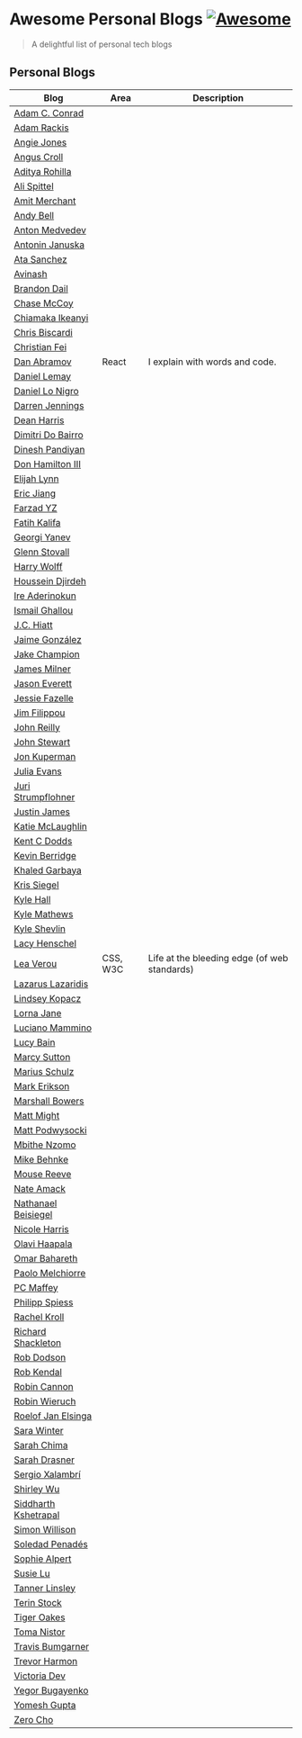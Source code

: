 # Awesome Personal Blogs [![Awesome](https://awesome.re/badge.svg)](https://awesome.re)

> A delightful list of personal tech blogs

## Personal Blogs

| Blog                                                        | Area     | Description                                  |
| ----------------------------------------------------------- | -------- | -------------------------------------------- |
| [Adam C. Conrad](https://userinterfacing.com/)              |          |                                              |
| [Adam Rackis](https://adamrackis.dev/)                      |          |                                              |
| [Angie Jones](http://angiejones.tech/)                      |          |                                              |
| [Angus Croll](https://javascriptweblog.wordpress.com/)      |          |                                              |
| [Aditya Rohilla](https://adityarohilla.com/blog/)           |          |                                              |
| [Ali Spittel](https://dev.to/aspittel)                      |          |                                              |
| [Amit Merchant](https://www.amitmerchant.com/)              |          |                                              |
| [Andy Bell](https://andy-bell.design/)                      |          |                                              |
| [Anton Medvedev](https://medv.io)                           |          |                                              |
| [Antonin Januska](https://antjanus.com/)                    |          |                                              |
| [Ata Sanchez](https://atasanchez.com/)                      |          |                                              |
| [Avinash](https://avinash.com.np/)                          |          |                                              |
| [Brandon Dail](https://aweary.dev/)                         |          |                                              |
| [Chase McCoy](https://chasem.co/thoughts/)                  |          |                                              |
| [Chiamaka Ikeanyi](https://chiamakaikeanyi.dev/)            |          |                                              |
| [Chris Biscardi](https://www.christopherbiscardi.com/)      |          |                                              |
| [Christian Fei](https://christianfei.com/)                  |          |                                              |
| [Dan Abramov](https://overreacted.io/)                      | React    | I explain with words and code.               |
| [Daniel Lemay](https://www.dslemay.com/)                    |          |                                              |
| [Daniel Lo Nigro](https://d.sb/blog)                        |          |                                              |
| [Darren Jennings](https://guuu.io/)                         |          |                                              |
| [Dean Harris](https://deanacus.com/)                        |          |                                              |
| [Dimitri Do Bairro](https://dimsolution.com/)               |          |                                              |
| [Dinesh Pandiyan](https://dineshpandiyan.com/)              |          |                                              |
| [Don Hamilton III](https://blog.donhamiltoniii.com/)        |          |                                              |
| [Elijah Lynn](https://www.elijahlynn.net/)                  |          |                                              |
| [Eric Jiang](https://lorderikir.me/blog)                    |          |                                              |
| [Farzad YZ](https://farzadyz.com/blog)                      |          |                                              |
| [Fatih Kalifa](https://fatihkalifa.com/)                    |          |                                              |
| [Georgi Yanev](https://blog.georgi-yanev.com/)              |          |                                              |
| [Glenn Stovall](https://glennstovall.com/)                  |          |                                              |
| [Harry Wolff](https://hswolff.com/)                         |          |                                              |
| [Houssein Djirdeh](https://houssein.me/)                    |          |                                              |
| [Ire Aderinokun](https://bitsofco.de/)                      |          |                                              |
| [Ismail Ghallou](https://smakosh.com/blog/)                 |          |                                              |
| [J.C. Hiatt](https://jchiatt.com/)                          |          |                                              |
| [Jaime González](https://www.barbarianmeetscoding.com/)     |          |                                              |
| [Jake Champion](https://jakechampion.name/)                 |          |                                              |
| [James Milner](https://www.loxodrome.io/)                   |          |                                              |
| [Jason Everett](https://blog.ijasoneverett.com/)            |          |                                              |
| [Jessie Fazelle](https://blog.jessfraz.com/)                |          |                                              |
| [Jim Filippou](https://jimfilippou.space/)                  |          |                                              |
| [John Reilly](https://blog.johnnyreilly.com/)               |          |                                              |
| [John Stewart](https://www.johnstewart.io/)                 |          |                                              |
| [Jon Kuperman](https://jonkuperman.com/)                    |          |                                              |
| [Julia Evans](https://jvns.ca/)                             |          |                                              |
| [Juri Strumpflohner](https://juristr.com/blog)              |          |                                              |
| [Justin James](https://digitaldrummerj.me/)                 |          |                                              |
| [Katie McLaughlin](https://glasnt.com/blog/)                |          |                                              |
| [Kent C Dodds](https://kentcdodds.com/)                     |          |                                              |
| [Kevin Berridge](https://www.kevinberridge.com/)            |          |                                              |
| [Khaled Garbaya](https://khaledgarbaya.net/)                |          |                                              |
| [Kris Siegel](https://www.krissiegel.com/)                  |          |                                              |
| [Kyle Hall](https://kylehall.io/)                           |          |                                              |
| [Kyle Mathews](https://www.bricolage.io/)                   |          |                                              |
| [Kyle Shevlin](https://kyleshevlin.com/)                    |          |                                              |
| [Lacy Henschel](https://www.laceyhenschel.com/blog/)        |          |                                              |
| [Lea Verou](http://lea.verou.me/)                           | CSS, W3C | Life at the bleeding edge (of web standards) |
| [Lazarus Lazaridis](https://iridakos.com)                   |          |                                              |
| [Lindsey Kopacz](https://www.a11ywithlindsey.com/)          |          |                                              |
| [Lorna Jane](https://lornajane.net/)                        |          |                                              |
| [Luciano Mammino](https://loige.co/)                        |          |                                              |
| [Lucy Bain](https://lucybain.com/blog/)                     |          |                                              |
| [Marcy Sutton](https://marcysutton.com/)                    |          |                                              |
| [Marius Schulz](https://mariusschulz.com)                   |          |                                              |
| [Mark Erikson](https://blog.isquaredsoftware.com/)          |          |                                              |
| [Marshall Bowers](https://maxdeviant.com/)                  |          |                                              |
| [Matt Might](http://matt.might.net/#blog)                   |          |                                              |
| [Matt Podwysocki](https://mattpodwysocki.github.io/)        |          |                                              |
| [Mbithe Nzomo](http://decodegirl.com/)                      |          |                                              |
| [Mike Behnke](https://kgrz.io/)                             |          |                                              |
| [Mouse Reeve](https://www.mousereeve.com/)                  |          |                                              |
| [Nate Amack](https://nateamack.com/)                        |          |                                              |
| [Nathanael Beisiegel](https://beisiegel.me/)                |          |                                              |
| [Nicole Harris](https://whoisnicoleharris.com/)             |          |                                              |
| [Olavi Haapala](https://olavihaapala.fi/)                   |          |                                              |
| [Omar Bahareth](https://omar.engineer/)                     |          |                                              |
| [Paolo Melchiorre](https://www.paulox.net/)                 |          |                                              |
| [PC Maffey](https://www.pcmaffey.com/)                      |          |                                              |
| [Philipp Spiess](https://philippspiess.com/)                |          |                                              |
| [Rachel Kroll](https://rachelbythebay.com/w/)               |          |                                              |
| [Richard Shackleton](https://rshackleton.co.uk/)            |          |                                              |
| [Rob Dodson](https://robdodson.me/)                         |          |                                              |
| [Rob Kendal](https://robkendal.co.uk/)                      |          |                                              |
| [Robin Cannon](https://www.robin-cannon.com/)               |          |                                              |
| [Robin Wieruch](https://www.robinwieruch.de/)               |          |                                              |
| [Roelof Jan Elsinga](https://roelofjanelsinga.com/articles) |          |                                              |
| [Sara Winter](https://jsblog.sarawinter.se/)                |          |                                              |
| [Sarah Chima](https://dev.to/sarah_chima)                   |          |                                              |
| [Sarah Drasner](https://sarahdrasnerdesign.com/)            |          |                                              |
| [Sergio Xalambrí](https://sergiodxa.com/)                   |          |                                              |
| [Shirley Wu](http://sxywu.com/)                             |          |                                              |
| [Siddharth Kshetrapal](https://sid.studio/blog)             |          |                                              |
| [Simon Willison](https://simonwillison.net/)                |          |                                              |
| [Soledad Penadés](https://soledadpenades.com/)              |          |                                              |
| [Sophie Alpert](https://sophiebits.com/)                    |          |                                              |
| [Susie Lu](https://susielu.com/)                            |          |                                              |
| [Tanner Linsley](https://tannerlinsley.com/)                |          |                                              |
| [Terin Stock](https://terinstock.com)                       |          |                                              |
| [Tiger Oakes](https://tigeroakes.com/posts/)                |          |                                              |
| [Toma Nistor](https://tomanistor.com/blog)                  |          |                                              |
| [Travis Bumgarner](https://blog.travisbumgarner.com/)       |          |                                              |
| [Trevor Harmon](https://thetrevorharmon.com/)               |          |                                              |
| [Victoria Dev](https://victoria.dev/)                       |          |                                              |
| [Yegor Bugayenko](https://www.yegor256.com/)                |          |                                              |
| [Yomesh Gupta](https://devtools.tech/)                      |          |                                              |
| [Zero Cho](https://itsze.ro/blog)                           |          |                                              |
